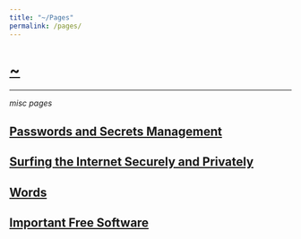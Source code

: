 ```yaml
---
title: "~/Pages"
permalink: /pages/
---
```


# [~](../README.md)

---

_misc pages_

## [Passwords and Secrets Management](secrets.md)

## [Surfing the Internet Securely and Privately](surfing.md)

## [Words](words.md)

<!-- ## [GNU/Linux](linux.html) -->

<!--

## [Virtualization](virtualization.md) -->

<!-- ## [Important Android Apps](android.md#apps) -->

## [Important Free Software](software.md)

<!-- [Linux Ricing](ricing.md) -->
